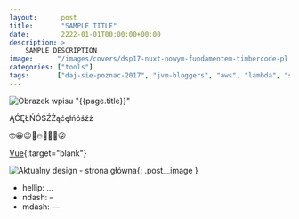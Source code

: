 ```yaml
---
layout:      post
title:       "SAMPLE TITLE"
date:        2222-01-01T00:00:00+00:00
description: >
    SAMPLE DESCRIPTION
image:      "/images/covers/dsp17-nuxt-nowym-fundamentem-timbercode-pl.png"
categories: ["tools"]
tags:       ["daj-sie-poznac-2017", "jvm-bloggers", "aws", "lambda", "slack", "health-check"]
---
```


![Obrazek wpisu "{{page.title}}"]( /images/covers/dsp17-nuxt-nowym-fundamentem-timbercode-pl.png )

ĄĆĘŁŃÓŚŹŻąćęłńóśźż

🤓😀😉🙂🔥🍞🙁🎨😜

[Vue]( https://vuejs.org/v2/guide/ ){:target="blank"}

![Aktualny design - strona główna]( /images/content/dsp17-zmagania-z-designem/current_design_home.png ){: .post__image }

* hellip: …
* ndash:  –
* mdash:  —